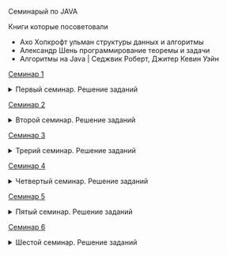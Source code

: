Семинарый по JAVA

Книги которые посоветовали

 * Ахо Хопкрофт ульман структуры данных и алгоритмы
 * Александр Шень программирование теоремы и задачи
 * Алгоритмы на Java | Седжвик Роберт, Джитер Кевин Уэйн

[Семинар 1](https://github.com/DaniyalAhunov/JavaGB/tree/main/Seminar1)
<details><summary>Первый семинар. Решение заданий</summary>


Семинарское задание:


* b>a a,b,c,d - натуарльные
    На вход некоторому исполнителю подаётся два числа (a, b). У исполнителя есть две команды
    - команда 1 (к1): увеличить а в с раз, а умножается на c
    - команда 2 (к2): увеличить на d, к a прибавляется d
    написать программу, которая выдаёт набор команд, позволяющий число a превратить в число b или сообщить, что это невозможно
    Пример 1: а = 1, b = 7, c = 2, d = 1
    ответ: к2, к2, к2, к2, к2, к2, k2 или к1, к1, к2, к2, к2 
    Можно начать с более простого – просто подсчёта общего количества вариантов 
    Пример 2: а = 11, b = 7, c = 2, d = 1
    ответ: нет решения. 
    Подумать над тем, как сделать минимальное количество команд

Домашнее задание:

* Написать программу вычисления n-ого треугольного числа
* Реализовать алгоритм пирамидальной сортировки (HeapSort)
</details>

[Семинар 2](https://github.com/DaniyalAhunov/JavaGB/tree/main/Seminar2)
<details><summary>Второй семинар. Решение заданий</summary>

Семинарское задание:

* // Найти длину наибольшей общей подпоследовательности

    // Множество - { 1 3 5 2 7 }
    // Набор - { 1 3 5 2 7 4 4 4 4 4 }
    // Последовательность_ - { 1 3 5 2 7 }
    // Подпоследовательности { 1 5 7 }
    // Подпоследовательности { 2 7 }
    // Подпоследовательности { 7 }
    // Подпоследовательности { 1 3 5 2 7 }
    // Подпоследовательности { }

    // a = { 1 2 5 8 9 0 }
    // b = { 1 4 6 8 9 0 1 2 }
    // o = { 1 }
    // o = { 1 8 }
    // o = { 1 9 }
    // o = { 1 8 9 }
    // o = { 1 8 9 0 }

    // GIT
    // a = { 1 2 3 5 6 1 2 3 1 1 1 1 }
    // b = { 1 2 5 3 6 1 2 1 1 1 2 4 6 1 }

Домашнее задание:

1. Написать программу, показывающую последовательность действий для игры “Ханойская башня”
2. Реализовать алгоритм сортировки вставками
</details>

[Семинар 3](https://github.com/DaniyalAhunov/JavaGB/tree/main/Seminar3)
<details><summary>Трерий семинар. Решение заданий</summary>

* Семинарское задание:

Описать структуру такую, что:
Есть хранилище, можно добавить извлечь.
0 0 0 0 0 0 0 0 0 0
void add (int item)
int remove (void)
add(2)
2 0 0 0 0 0 0 0 0 0
add(12)
2 12 0 0 0 0 0 0 0 0
add(1)
2 12 1 0 0 0 0 0 0 0
el = remove()
12 1 0 0 0 0 0 0 0 0
el = remove()
1 0 0 0 0 0 0 0 0 0

* Домашнее задание:

!НЕ РЕШЕНО Реализуйте волновой алгоритм
</details>


[Семинар 4](https://github.com/DaniyalAhunov/JavaGB/tree/main/Seminar4)
<details><summary>Четвертый семинар. Решение заданий</summary>
Домашнее задание:

    Алгоритм быстрой сотрировки

</details>

[Семинар 5](https://github.com/DaniyalAhunov/JavaGB/tree/main/Seminar5)
<details><summary>Пятый семинар. Решение заданий</summary>
Домашнее задание:


    Сформировать и сделать обход дерева, для которого у каждого узла может быть больше 2-х потомков

* Сложный пример ПОДУМАТЬ
         1
       /   \
      2      3
     /     /   \
    4     5     6
  / | \        / \
 7  8  9     11   20

 </details>

 [Семинар 6](https://github.com/DaniyalAhunov/JavaGB/tree/main/Seminar6)
<details><summary>Шестой семинар. Решение заданий</summary>
Домашнее задание:

* Описать построителя товаров 

 </details>